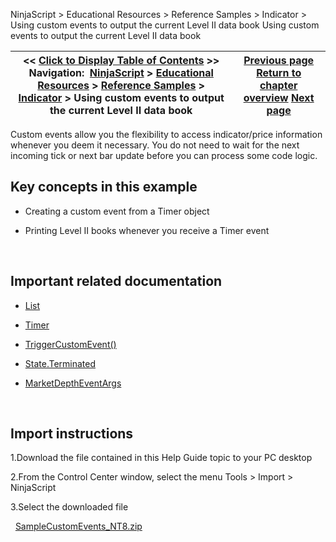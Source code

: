 ﻿
NinjaScript > Educational Resources > Reference Samples > Indicator > Using custom events to output the current Level II data book
Using custom events to output the current Level II data book

| << [Click to Display Table of Contents](using_custom_events_to_output_.md) >> **Navigation:**     [NinjaScript](ninjascript-1.md) > [Educational Resources](educational_resources-1.md) > [Reference Samples](reference_samples-1.md) > [Indicator](indicator2-1.md) > Using custom events to output the current Level II data book | [Previous page](using_a_typeconverter_to_custo-1.md) [Return to chapter overview](indicator2-1.md) [Next page](using_streamreader_to_read_fro-1.md) |
| --- | --- |

Custom events allow you the flexibility to access indicator/price information whenever you deem it necessary. You do not need to wait for the next incoming tick or next bar update before you can process some code logic.
## 
## Key concepts in this example
- Creating a custom event from a Timer object

- Printing Level II books whenever you receive a Timer event

 
## Important related documentation
- [List](https://msdn.microsoft.com/en-us/library/6sh2ey19%28v=vs.110%29.aspx)

- [Timer](https://docs.microsoft.com/en-us/dotnet/api/system.windows.threading.dispatchertimer?view=netframework-4.7.2)

- [TriggerCustomEvent()](triggercustomevent-1.md)

- [State.Terminated](dispose-1.md)

- [MarketDepthEventArgs](marketdeptheventargs-1.md)

 
## Import instructions
1.Download the file contained in this Help Guide topic to your PC desktop

2.From the Control Center window, select the menu Tools > Import > NinjaScript

3.Select the downloaded file

 
[SampleCustomEvents_NT8.zip](samples/SampleCustomEvents_NT8.zip)
